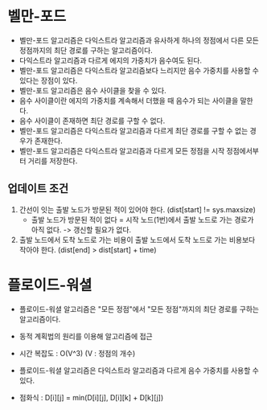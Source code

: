 # 벨만-포드

- 벨만-포드 알고리즘은 다익스트라 알고리즘과 유사하게 하나의 정점에서 다른 모든 정점까지의 최단 경로를 구하는 알고리즘이다.
- 다익스트라 알고리즘과 다르게 에지의 가중치가 음수여도 된다.
- 벨만-포드 알고리즘은 다익스트라 알고리즘보다 느리지만 음수 가중치를 사용할 수 있다는 장점이 있다.
- 벨만-포드 알고리즘은 음수 사이클을 찾을 수 있다.
- 음수 사이클이란 에지의 가중치를 계속해서 더했을 때 음수가 되는 사이클을 말한다.
- 음수 사이클이 존재하면 최단 경로를 구할 수 없다.
- 벨만-포드 알고리즘은 다익스트라 알고리즘과 다르게 최단 경로를 구할 수 없는 경우가 존재한다.
- 벨만-포드 알고리즘은 다익스트라 알고리즘과 다르게 모든 정점을 시작 정점에서부터 거리를 저장한다.

## 업데이트 조건

1. 간선이 잇는 출발 노드가 방문된 적이 있어야 한다. (dist[start] != sys.maxsize)
    - 출발 노드가 방문된 적이 없다 = 시작 노드(1번)에서 출발 노드로 가는 경로가 아직 없다. -> 갱신할 필요가 없다.
2. 출발 노드에서 도착 노드로 가는 비용이 출발 노드에서 도착 노드로 가는 비용보다 작아야 한다. (dist[end] > dist[start] + time)

# 플로이드-워셜

- 플로이드-워셜 알고리즘은 "모든 정점"에서 "모든 정점"까지의 최단 경로를 구하는 알고리즘이다.
- 동적 계획법의 원리를 이용해 알고리즘에 접근
- 시간 복잡도 : O(V^3) (V : 정점의 개수)
- 플로이드-워셜 알고리즘은 다익스트라 알고리즘과 다르게 음수 가중치를 사용할 수 있다.

- 점화식 : D[i][j] = min(D[i][j], D[i][k] + D[k][j])